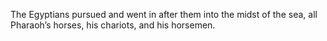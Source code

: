 The Egyptians pursued and went in after them into the midst of the sea, all Pharaoh’s horses, his chariots, and his horsemen.
